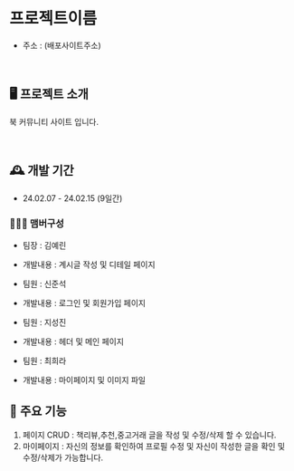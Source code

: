 # 프로젝트이름

- 주소 : (배포사이트주소)

<br/>

## 🖥️ 프로젝트 소개

북 커뮤니티 사이트 입니다.

<br/>

## 🕰️ 개발 기간

- 24.02.07 - 24.02.15 (9일간)

### 🧑‍🤝‍🧑 맴버구성

- 팀장 : 김예린

- 개발내용 : 계시글 작성 및 디테일 페이지

- 팀원 : 신준석

- 개발내용 : 로그인 및 회원가입 페이지

- 팀원 : 지성진

- 개발내용 : 헤더 및 메인 페이지

- 팀원 : 최희라

- 개발내용 : 마이페이지 및 이미지 파일

## 📌 주요 기능

1. 페이지 CRUD : 책리뷰,추천,중고거래 글을 작성 및 수정/삭제 할 수 있습니다.
2. 마이페이지 : 자신의 정보를 확인하여 프로필 수정 및 자신이 작성한 글을 확인 및 수정/삭제가 가능합니다.
